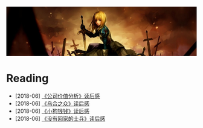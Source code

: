 [![header](../assets/header05.jpg)](https://yuenshome.github.io)

# Reading

- [2018-06] [《公司价值分析》读后感](../timeline/2018-06/company-worth-analysis)  
- [2018-06] [《乌合之众》读后感](../timeline/2018-06/crowd)  
- [2018-06] [《小狗钱钱》读后感](../timeline/2018-06/dog-money)  
- [2018-06] [《没有回家的士兵》读后感](../timeline/2018-06/homesick-soldiers)  
